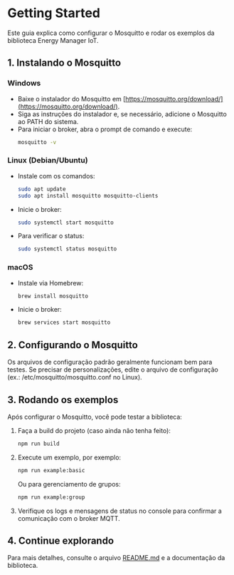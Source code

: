 # Getting Started

Este guia explica como configurar o Mosquitto e rodar os exemplos da biblioteca Energy Manager IoT.

## 1. Instalando o Mosquitto

### Windows
- Baixe o instalador do Mosquitto em [https://mosquitto.org/download/](https://mosquitto.org/download/).
- Siga as instruções do instalador e, se necessário, adicione o Mosquitto ao PATH do sistema.
- Para iniciar o broker, abra o prompt de comando e execute:
  ```bash
  mosquitto -v
  ```

### Linux (Debian/Ubuntu)
- Instale com os comandos:
  ```bash
  sudo apt update
  sudo apt install mosquitto mosquitto-clients
  ```
- Inicie o broker:
  ```bash
  sudo systemctl start mosquitto
  ```
- Para verificar o status:
  ```bash
  sudo systemctl status mosquitto
  ```

### macOS
- Instale via Homebrew:
  ```bash
  brew install mosquitto
  ```
- Inicie o broker:
  ```bash
  brew services start mosquitto
  ```

## 2. Configurando o Mosquitto

Os arquivos de configuração padrão geralmente funcionam bem para testes. Se precisar de personalizações, edite o arquivo de configuração (ex.: /etc/mosquitto/mosquitto.conf no Linux).

## 3. Rodando os exemplos

Após configurar o Mosquitto, você pode testar a biblioteca:

1. Faça a build do projeto (caso ainda não tenha feito):
   ```bash
   npm run build
   ```

2. Execute um exemplo, por exemplo:
   ```bash
   npm run example:basic
   ```
   Ou para gerenciamento de grupos:
   ```bash
   npm run example:group
   ```

3. Verifique os logs e mensagens de status no console para confirmar a comunicação com o broker MQTT.

## 4. Continue explorando

Para mais detalhes, consulte o arquivo [README.md](./README.md) e a documentação da biblioteca.
